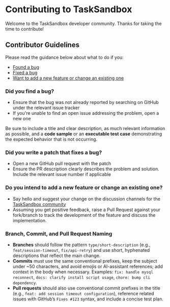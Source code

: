 # Contributing to TaskSandbox

Welcome to the TaskSandbox developer community. Thanks for taking the time to contribute!

## Contributor Guidelines

Please read the guidance below about what to do if you:

- [Found a bug](#did-you-find-a-bug)
- [Fixed a bug](#did-you-write-a-patch-that-fixes-a-bug)
- [Want to add a new feature or change an existing one](#do-you-intend-to-add-a-new-feature-or-change-an-existing-one)

### Did you find a bug?

- Ensure that the bug was not already reported by searching on GitHub under the relevant issue tracker
- If you're unable to find an open issue addressing the problem, open a new one

Be sure to include a title and clear description, as much relevant information as possible, and a **code sample** or an **executable test case** demonstrating the expected behavior that is not occurring.

### Did you write a patch that fixes a bug?

- Open a new GitHub pull request with the patch
- Ensure the PR description clearly describes the problem and solution. Include the relevant issue number if applicable

### Do you intend to add a new feature or change an existing one?

- Say hello and suggest your change on the discussion channels for the [TaskSandbox community](https://discord.gg/jTpP6PgZtt)
- Assuming you get positive feedback, raise a Pull Request against your fork/branch to track the development of the feature and discuss the implementation.

### Branch, Commit, and Pull Request Naming

- **Branches** should follow the pattern `type/short-description` (e.g., `feat/session-timeout`, `fix/api-retry`) and use short, hyphenated descriptions that reflect the main change.
- **Commits** must use the same conventional prefixes, keep the subject under ~50 characters, and avoid emojis or AI-assistant references; add context in the body when necessary. Examples: `fix: handle mysql reconnect`, `docs: clarify install script usage`, `chore: bump cli dependency`.
- **Pull requests** should also use conventional commit prefixes in the title (e.g., `feat: add session timeout configuration`), reference related issues with GitHub’s `Fixes #123` syntax, and include a concise test plan.
